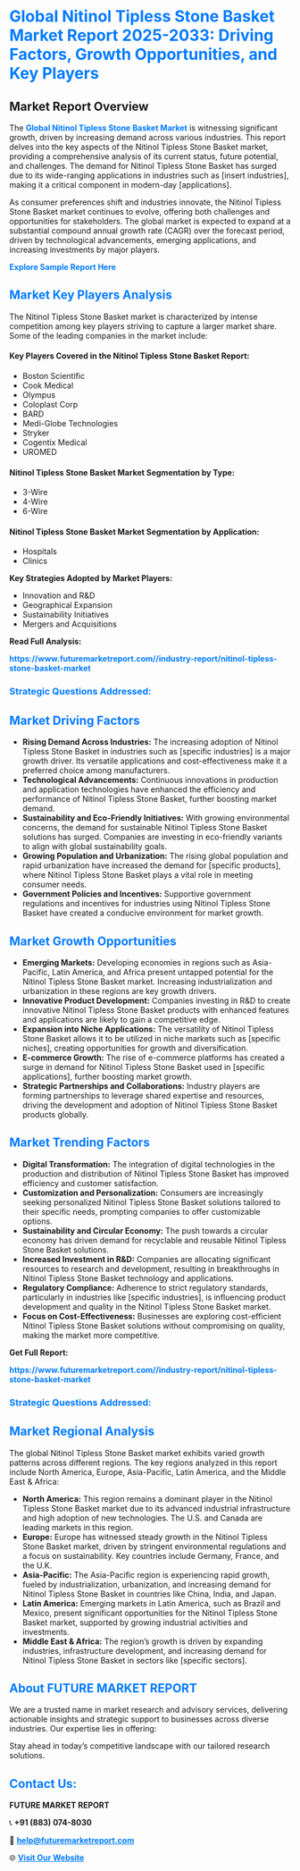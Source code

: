 <h1 style="color: #007BFF;">Global Nitinol Tipless Stone Basket Market Report 2025-2033: Driving Factors, Growth Opportunities, and Key Players</h1>

<section id="overview">
<h2>Market Report Overview</h2>
<p>The <a href="https://www.futuremarketreport.com//industry-report/nitinol-tipless-stone-basket-market" style="color: #007BFF; text-decoration: none;"><strong>Global Nitinol Tipless Stone Basket Market</strong></a> is witnessing significant growth, driven by increasing demand across various industries. This report delves into the key aspects of the Nitinol Tipless Stone Basket market, providing a comprehensive analysis of its current status, future potential, and challenges. The demand for Nitinol Tipless Stone Basket has surged due to its wide-ranging applications in industries such as [insert industries], making it a critical component in modern-day [applications].</p>
<p>As consumer preferences shift and industries innovate, the Nitinol Tipless Stone Basket market continues to evolve, offering both challenges and opportunities for stakeholders. The global market is expected to expand at a substantial compound annual growth rate (CAGR) over the forecast period, driven by technological advancements, emerging applications, and increasing investments by major players.</p>
</section>

<section id="overview">
<p><a href="https://www.futuremarketreport.com//request-sample/reportId=50043" style="color: #007BFF; text-decoration: none;"><strong>Explore Sample Report Here</strong></a></p>
</section>

<section id="key-players">
<h2 style="color: #007BFF;">Market Key Players Analysis</h2>
<p>The Nitinol Tipless Stone Basket market is characterized by intense competition among key players striving to capture a larger market share. Some of the leading companies in the market include:</p>
<h4>Key Players Covered in the Nitinol Tipless Stone Basket Report:</h4>
<ul><li>Boston Scientific</li><li>Cook Medical</li><li>Olympus</li><li>Coloplast Corp</li><li>BARD</li><li>Medi-Globe Technologies</li><li>Stryker</li><li>Cogentix Medical</li><li>UROMED</li></ul>
<h4>Nitinol Tipless Stone Basket Market Segmentation by Type:</h4>
<ul><li>3-Wire</li><li>4-Wire</li><li>6-Wire</li></ul>

<h4>Nitinol Tipless Stone Basket Market Segmentation by Application:</h4>
<ul><li>Hospitals</li><li>Clinics</li></ul>
<p><strong>Key Strategies Adopted by Market Players:</strong></p>
<ul>
<li>Innovation and R&D</li>
<li>Geographical Expansion</li>
<li>Sustainability Initiatives</li>
<li>Mergers and Acquisitions</li>
</ul>
</section>

<section>
<p><strong>Read Full Analysis: </strong></p><a href="https://www.futuremarketreport.com//industry-report/nitinol-tipless-stone-basket-market" style="color: #007BFF; text-decoration: none;"><strong>https://www.futuremarketreport.com//industry-report/nitinol-tipless-stone-basket-market</strong></a>
<h3 style="color: #007BFF;">Strategic Questions Addressed:</h3>
</section>

<section id="driving-factors">
<h2 style="color: #007BFF;">Market Driving Factors</h2>
<ul>
<li><strong>Rising Demand Across Industries:</strong> The increasing adoption of Nitinol Tipless Stone Basket in industries such as [specific industries] is a major growth driver. Its versatile applications and cost-effectiveness make it a preferred choice among manufacturers.</li>
<li><strong>Technological Advancements:</strong> Continuous innovations in production and application technologies have enhanced the efficiency and performance of Nitinol Tipless Stone Basket, further boosting market demand.</li>
<li><strong>Sustainability and Eco-Friendly Initiatives:</strong> With growing environmental concerns, the demand for sustainable Nitinol Tipless Stone Basket solutions has surged. Companies are investing in eco-friendly variants to align with global sustainability goals.</li>
<li><strong>Growing Population and Urbanization:</strong> The rising global population and rapid urbanization have increased the demand for [specific products], where Nitinol Tipless Stone Basket plays a vital role in meeting consumer needs.</li>
<li><strong>Government Policies and Incentives:</strong> Supportive government regulations and incentives for industries using Nitinol Tipless Stone Basket have created a conducive environment for market growth.</li>
</ul>
</section>

<section id="growth-opportunities">
<h2 style="color: #007BFF;">Market Growth Opportunities</h2>
<ul>
<li><strong>Emerging Markets:</strong> Developing economies in regions such as Asia-Pacific, Latin America, and Africa present untapped potential for the Nitinol Tipless Stone Basket market. Increasing industrialization and urbanization in these regions are key growth drivers.</li>
<li><strong>Innovative Product Development:</strong> Companies investing in R&D to create innovative Nitinol Tipless Stone Basket products with enhanced features and applications are likely to gain a competitive edge.</li>
<li><strong>Expansion into Niche Applications:</strong> The versatility of Nitinol Tipless Stone Basket allows it to be utilized in niche markets such as [specific niches], creating opportunities for growth and diversification.</li>
<li><strong>E-commerce Growth:</strong> The rise of e-commerce platforms has created a surge in demand for Nitinol Tipless Stone Basket used in [specific applications], further boosting market growth.</li>
<li><strong>Strategic Partnerships and Collaborations:</strong> Industry players are forming partnerships to leverage shared expertise and resources, driving the development and adoption of Nitinol Tipless Stone Basket products globally.</li>
</ul>
</section>

<section id="trending-factors">
<h2 style="color: #007BFF;">Market Trending Factors</h2>
<ul>
<li><strong>Digital Transformation:</strong> The integration of digital technologies in the production and distribution of Nitinol Tipless Stone Basket has improved efficiency and customer satisfaction.</li>
<li><strong>Customization and Personalization:</strong> Consumers are increasingly seeking personalized Nitinol Tipless Stone Basket solutions tailored to their specific needs, prompting companies to offer customizable options.</li>
<li><strong>Sustainability and Circular Economy:</strong> The push towards a circular economy has driven demand for recyclable and reusable Nitinol Tipless Stone Basket solutions.</li>
<li><strong>Increased Investment in R&D:</strong> Companies are allocating significant resources to research and development, resulting in breakthroughs in Nitinol Tipless Stone Basket technology and applications.</li>
<li><strong>Regulatory Compliance:</strong> Adherence to strict regulatory standards, particularly in industries like [specific industries], is influencing product development and quality in the Nitinol Tipless Stone Basket market.</li>
<li><strong>Focus on Cost-Effectiveness:</strong> Businesses are exploring cost-efficient Nitinol Tipless Stone Basket solutions without compromising on quality, making the market more competitive.</li>
</ul>
</section>

<section>
<p><strong>Get Full Report: </strong></p><a href="https://www.futuremarketreport.com//industry-report/nitinol-tipless-stone-basket-market" style="color: #007BFF; text-decoration: none;"><strong>https://www.futuremarketreport.com//industry-report/nitinol-tipless-stone-basket-market</strong></a>
<h3 style="color: #007BFF;">Strategic Questions Addressed:</h3>
</section>


<section id="regional-analysis">
<h2 style="color: #007BFF;">Market Regional Analysis</h2>
<p>The global Nitinol Tipless Stone Basket market exhibits varied growth patterns across different regions. The key regions analyzed in this report include North America, Europe, Asia-Pacific, Latin America, and the Middle East & Africa:</p>
<ul>
<li><strong>North America:</strong> This region remains a dominant player in the Nitinol Tipless Stone Basket market due to its advanced industrial infrastructure and high adoption of new technologies. The U.S. and Canada are leading markets in this region.</li>
<li><strong>Europe:</strong> Europe has witnessed steady growth in the Nitinol Tipless Stone Basket market, driven by stringent environmental regulations and a focus on sustainability. Key countries include Germany, France, and the U.K.</li>
<li><strong>Asia-Pacific:</strong> The Asia-Pacific region is experiencing rapid growth, fueled by industrialization, urbanization, and increasing demand for Nitinol Tipless Stone Basket in countries like China, India, and Japan.</li>
<li><strong>Latin America:</strong> Emerging markets in Latin America, such as Brazil and Mexico, present significant opportunities for the Nitinol Tipless Stone Basket market, supported by growing industrial activities and investments.</li>
<li><strong>Middle East & Africa:</strong> The region’s growth is driven by expanding industries, infrastructure development, and increasing demand for Nitinol Tipless Stone Basket in sectors like [specific sectors].</li>
</ul>
</section>

<footer>
<h2 style="color: #007BFF;">About FUTURE MARKET REPORT</h2>
<p>We are a trusted name in market research and advisory services, delivering actionable insights and strategic support to businesses across diverse industries. Our expertise lies in offering:</p>

<p>Stay ahead in today’s competitive landscape with our tailored research solutions.</p>

<h2 style="color: #007BFF;">Contact Us:</h2>
<p><strong>FUTURE MARKET REPORT</strong></p>
<p>📞 <strong>+91 (883) 074-8030</strong></p>
<p>📧 <strong><a href="mailto:help@futuremarketreport.com" style="color: #007BFF;">help@futuremarketreport.com</a></strong></p>
<p>🌐 <strong><a href="https://www.futuremarketreport.com/" style="color: #007BFF;">Visit Our Website</a></strong></p>
</footer>